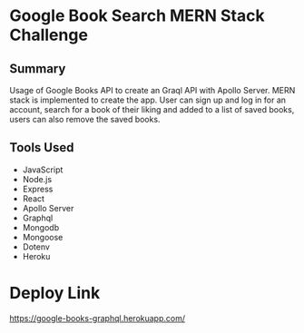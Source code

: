 # Google Book Search MERN Stack Challenge
## Summary

Usage of Google Books API to create an Graql API with Apollo Server. MERN stack is implemented to create the app. User can sign up and log in for an account, search for a book of their liking and added to a list of saved books, users can also remove the saved books.

## Tools Used
* JavaScript
* Node.js
* Express
* React
* Apollo Server
* Graphql
* Mongodb
* Mongoose
* Dotenv
* Heroku
# Deploy Link
https://google-books-graphql.herokuapp.com/